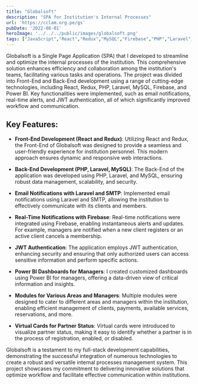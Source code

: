 ```yaml
---
title: "Globalsoft"
description: "SPA for Institution's Internal Processes"
url: 'https://cclam.org.pe/gs'
pubDate: '2022-08-01'
heroImage: '../../../public/images/globalsoft.png'
tags: ["JavaScript","React","Redux","MySQL","Firebase","PHP","Laravel","PoweBI"]
---
```


Globalsoft is a Single Page Application (SPA) that I developed to streamline and optimize the internal processes of the institution. This comprehensive solution enhances efficiency and collaboration among the institution's teams, facilitating various tasks and operations. The project was divided into Front-End and Back-End development using a range of cutting-edge technologies, including React, Redux, PHP, Laravel, MySQL, Firebase, and Power BI. Key functionalities were implemented, such as email notifications, real-time alerts, and JWT authentication, all of which significantly improved workflow and communication.

## Key Features:

- **Front-End Development (React and Redux)**:
Utilizing React and Redux, the Front-End of Globalsoft was designed to provide a seamless and user-friendly experience for institution personnel. This modern approach ensures dynamic and responsive web interactions.

- **Back-End Development (PHP, Laravel, MySQL)**:
The Back-End of the application was developed using PHP, Laravel, and MySQL, ensuring robust data management, scalability, and security.

- **Email Notifications with Laravel and SMTP**:
Implemented email notifications using Laravel and SMTP, allowing the institution to effectively communicate with its clients and members.

- **Real-Time Notifications with Firebase**:
Real-time notifications were integrated using Firebase, enabling instantaneous alerts and updates. For example, managers are notified when a new client registers or an active client cancels a membership.

- **JWT Authentication**:
The application employs JWT authentication, enhancing security and ensuring that only authorized users can access sensitive information and perform specific actions.

- **Power BI Dashboards for Managers**:
I created customized dashboards using Power BI for managers, offering a data-driven view of critical information and insights.

- **Modules for Various Areas and Managers**:
Multiple modules were designed to cater to different areas and managers within the institution, enabling efficient management of clients, payments, available services, reservations, and more.

- **Virtual Cards for Partner Status**:
Virtual cards were introduced to visualize partner status, making it easy to identify whether a partner is in the process of registration, enabled, or disabled.

Globalsoft is a testament to my full-stack development capabilities, demonstrating the successful integration of numerous technologies to create a robust and versatile internal processes management system. This project showcases my commitment to delivering innovative solutions that optimize workflow and facilitate effective communication within institutions.